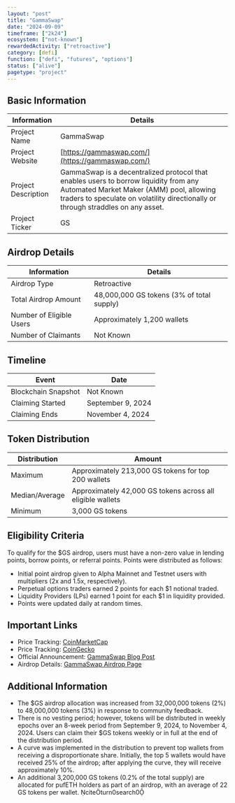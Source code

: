 ```yaml
---
layout: "post"
title: "GammaSwap"
date: "2024-09-09"
timeframe: ["2k24"]
ecosystem: ["not-known"]
rewardedActivity: ["retroactive"]
category: [defi]
function: ["defi", "futures", "options"]
status: ["alive"]
pagetype: "project"
---
```


## Basic Information

| Information         | Details                                                                                                                                                                                                               |
| ------------------- | --------------------------------------------------------------------------------------------------------------------------------------------------------------------------------------------------------------------- |
| Project Name        | GammaSwap                                                                                                                                                                                                             |
| Project Website     | [https://gammaswap.com/](https://gammaswap.com/)                                                                                                                                                                      |
| Project Description | GammaSwap is a decentralized protocol that enables users to borrow liquidity from any Automated Market Maker (AMM) pool, allowing traders to speculate on volatility directionally or through straddles on any asset. |
| Project Ticker      | GS                                                                                                                                                                                                                    |

## Airdrop Details

| Information              | Details                                   |
| ------------------------ | ----------------------------------------- |
| Airdrop Type             | Retroactive                               |
| Total Airdrop Amount     | 48,000,000 GS tokens (3% of total supply) |
| Number of Eligible Users | Approximately 1,200 wallets               |
| Number of Claimants      | Not Known                                 |

## Timeline

| Event               | Date              |
| ------------------- | ----------------- |
| Blockchain Snapshot | Not Known         |
| Claiming Started    | September 9, 2024 |
| Claiming Ends       | November 4, 2024  |

## Token Distribution

| Distribution   | Amount                                                     |
| -------------- | ---------------------------------------------------------- |
| Maximum        | Approximately 213,000 GS tokens for top 200 wallets        |
| Median/Average | Approximately 42,000 GS tokens across all eligible wallets |
| Minimum        | 3,000 GS tokens                                            |

## Eligibility Criteria

To qualify for the $GS airdrop, users must have a non-zero value in lending points, borrow points, or referral points. Points were distributed as follows:

- Initial point airdrop given to Alpha Mainnet and Testnet users with multipliers (2x and 1.5x, respectively).
- Perpetual options traders earned 2 points for each $1 notional traded.
- Liquidity Providers (LPs) earned 1 point for each $1 in liquidity provided.
- Points were updated daily at random times.

## Important Links

- Price Tracking: [CoinMarketCap](https://coinmarketcap.com/currencies/gammaswap)
- Price Tracking: [CoinGecko](https://www.coingecko.com/en/coins/gammaswap)
- Official Announcement: [GammaSwap Blog Post](https://gammaswap.com/blog/gammaswap-airdrop)
- Airdrop Details: [GammaSwap Airdrop Page](https://app.gammaswap.com/airdrop)

## Additional Information

- The $GS airdrop allocation was increased from 32,000,000 tokens (2%) to 48,000,000 tokens (3%) in response to community feedback.
- There is no vesting period; however, tokens will be distributed in weekly epochs over an 8-week period from September 9, 2024, to November 4, 2024. Users can claim their $GS tokens weekly or in full at the end of the distribution period.
- A curve was implemented in the distribution to prevent top wallets from receiving a disproportionate share. Initially, the top 5 wallets would have received 25% of the airdrop; after applying the curve, they will receive approximately 10%.
- An additional 3,200,000 GS tokens (0.2% of the total supply) are allocated for pufETH holders as part of an airdrop, with an average of 22 GS tokens per wallet. citeturn0search0
